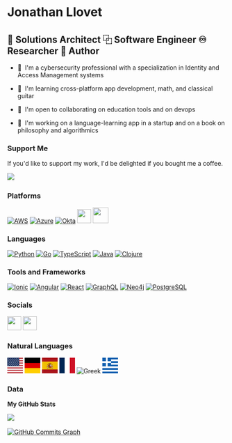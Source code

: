 # Jonathan Llovet

## 🐙 Solutions Architect ⿻ Software Engineer ♾ Researcher 📖 Author

- 🤖  I'm a cybersecurity professional with a specialization in Identity and Access Management systems
- 🧠  I'm learning cross-platform app development, math, and classical guitar
- 🤝  I'm open to collaborating on education tools and on devops

- 📝  I'm working on a language-learning app in a startup and on a book on philosophy and algorithmics

### Support Me

If you'd like to support my work, I'd be delighted if you bought me a coffee.

<a href="https://www.buymeacoffee.com/jllovet"><img src="https://cdn.buymeacoffee.com/buttons/v2/default-yellow.png" width="200" /></a>


### Platforms

<p align="left">
<a href="https://aws.amazon.com/" target="_blank" rel="noreferrer"><img src="https://upload.wikimedia.org/wikipedia/commons/9/93/Amazon_Web_Services_Logo.svg" width="36" height="36" alt="AWS" /></a>
<a href="https://azure.microsoft.com/" target="_blank" rel="noreferrer"><img src="https://upload.wikimedia.org/wikipedia/commons/f/fa/Microsoft_Azure.svg" width="36" height="36" alt="Azure" /></a>
<a href="https://okta.com/" target="_blank" rel="noreferrer"><img src="https://upload.wikimedia.org/wikipedia/commons/5/5c/Okta_logo.svg" width="36" height="36" alt="Okta" /></a>
<a href="https://www.github.com/" target="_blank" rel="noreferrer"><img src="https://raw.githubusercontent.com/danielcranney/readme-generator/main/public/icons/socials/github.svg" width="32" height="32" /></a>
<a href="https://www.gitlab.com/" target="_blank" rel="noreferrer"><img src="https://about.gitlab.com/images/press/logo/png/gitlab-logo-500.png" width="36" height="36" /></a>
</p>

### Languages

<p align="left">
<a href="https://www.python.org/" target="_blank" rel="noreferrer"><img src="https://raw.githubusercontent.com/danielcranney/readme-generator/main/public/icons/skills/python-colored.svg" width="36" height="36" alt="Python" /></a>
<a href="https://go.dev/doc/" target="_blank" rel="noreferrer"><img src="https://raw.githubusercontent.com/danielcranney/readme-generator/main/public/icons/skills/go-colored.svg" width="36" height="36" alt="Go" /></a>
<a href="https://www.typescriptlang.org/" target="_blank" rel="noreferrer"><img src="https://raw.githubusercontent.com/danielcranney/readme-generator/main/public/icons/skills/typescript-colored.svg" width="36" height="36" alt="TypeScript" /></a>
<a href="https://www.oracle.com/java/" target="_blank" rel="noreferrer"><img src="https://raw.githubusercontent.com/danielcranney/readme-generator/main/public/icons/skills/java-colored.svg" width="36" height="36" alt="Java" /></a>
<a href="https://clojure.org/" target="_blank" rel="noreferrer"><img src="https://upload.wikimedia.org/wikipedia/commons/5/5d/Clojure_logo.svg" width="36" height="36" alt="Clojure" /></a>
</p>

### Tools and Frameworks

<p align="left">
<a href="https://ionicframework.com/" target="_blank" rel="noreferrer"><img src="https://upload.wikimedia.org/wikipedia/commons/d/d1/Ionic_Logo.svg" width="36" height="36" alt="Ionic" /></a>
<a href="https://angular.io/" target="_blank" rel="noreferrer"><img src="https://raw.githubusercontent.com/danielcranney/readme-generator/main/public/icons/skills/angularjs-colored.svg" width="36" height="36" alt="Angular" /></a>
<a href="https://reactjs.org/" target="_blank" rel="noreferrer"><img src="https://raw.githubusercontent.com/danielcranney/readme-generator/main/public/icons/skills/react-colored.svg" width="36" height="36" alt="React" /></a>
<a href="https://graphql.org/" target="_blank" rel="noreferrer"><img src="https://raw.githubusercontent.com/danielcranney/readme-generator/main/public/icons/skills/graphql-colored.svg" width="36" height="36" alt="GraphQL" /></a>
<a href="https://neo4j.com" target="_blank" rel="noreferrer"><img src="https://neo4j.com/wp-content/themes/neo4jweb/v2-templates/brand/assets/logo-section-4.svg" width="36" height="36" alt="Neo4j" /></a>
<a href="https://www.postgresql.org/" target="_blank" rel="noreferrer"><img src="https://raw.githubusercontent.com/danielcranney/readme-generator/main/public/icons/skills/postgresql-colored.svg" width="36" height="36" alt="PostgreSQL" /></a>
</p>

### Socials

<p align="left">
<a href="https://www.github.com/jllovet" target="_blank" rel="noreferrer"><img src="https://raw.githubusercontent.com/danielcranney/readme-generator/main/public/icons/socials/github.svg" width="32" height="32" /></a>
<a href="https://www.linkedin.com/in/jonathanllovet" target="_blank" rel="noreferrer"><img src="https://raw.githubusercontent.com/danielcranney/readme-generator/main/public/icons/socials/linkedin.svg" width="32" height="32" /></a>
</p>

### Natural Languages
<p align="left">
<img src="https://raw.githubusercontent.com/lipis/flag-icons/6ace9c47679ff2eb91cbc793fa8f922af32e3320/flags/1x1/us.svg" width="36" height="36" alt="American English" />
<img src="https://raw.githubusercontent.com/lipis/flag-icons/6ace9c47679ff2eb91cbc793fa8f922af32e3320/flags/1x1/de.svg" width="36" height="36" alt="German" />
<img src="https://raw.githubusercontent.com/lipis/flag-icons/6ace9c47679ff2eb91cbc793fa8f922af32e3320/flags/1x1/es.svg" width="36" height="36" alt="Spanish" />
<img src="https://raw.githubusercontent.com/lipis/flag-icons/6ace9c47679ff2eb91cbc793fa8f922af32e3320/flags/1x1/fr.svg" width="36" height="36" alt="French" />
<img src="https://upload.wikimedia.org/wikipedia/commons/8/8e/Flag_of_the_Roman_Empire.svg" width="36" height="36" alt="Greek" />
<img src="https://raw.githubusercontent.com/lipis/flag-icons/6ace9c47679ff2eb91cbc793fa8f922af32e3320/flags/1x1/gr.svg" width="36" height="36" alt="Greek" />
</p>

### Data

<b>My GitHub Stats</b>

<a href="http://www.github.com/jllovet"><img src="https://github-readme-streak-stats.herokuapp.com/?user=jllovet&stroke=ffffff&background=1c1917&ring=0891b2&fire=0891b2&currStreakNum=ffffff&currStreakLabel=0891b2&sideNums=ffffff&sideLabels=ffffff&dates=ffffff&hide_border=true" /></a>

<a href="http://www.github.com/jllovet"><img src="https://github-readme-activity-graph.cyclic.app/graph?username=jllovet&bg_color=1c1917&color=ffffff&line=0891b2&point=ffffff&area_color=1c1917&area=true&hide_border=true&custom_title=GitHub%20Commits%20Graph" alt="GitHub Commits Graph" /></a>

